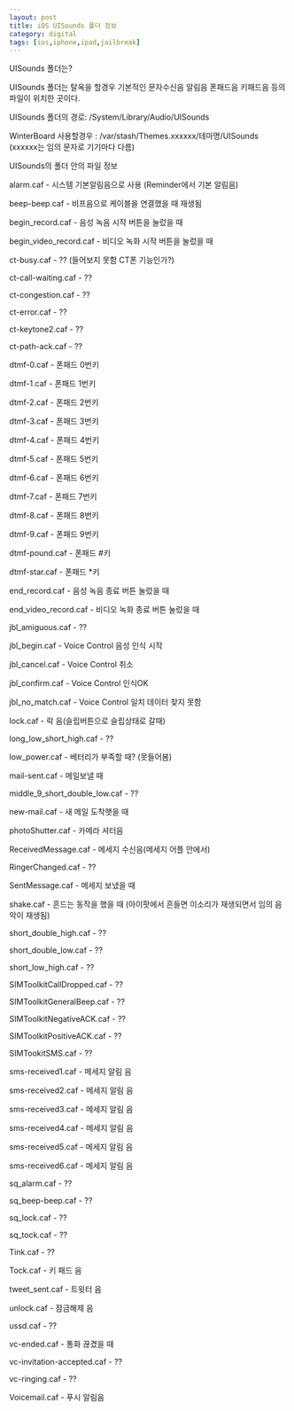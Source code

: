 ```yaml
---
layout: post
title: iOS UISounds 폴더 정보
category: digital
tags: [ios,iphone,ipad,jailbreak]
---
```


UISounds 폴더는?

UISounds 폴더는 탈옥을 할경우 기본적인 문자수신음 알림음 폰패드음 키패드음 등의 파일이 위치한 곳이다.

UISounds 폴더의 경로: /System/Library/Audio/UISounds

WinterBoard 사용할경우 : /var/stash/Themes.xxxxxx/테마명/UISounds (xxxxxx는 임의 문자로 기기마다 다름)

UISounds의 폴더 안의 파일 정보

alarm.caf - 시스템 기본알림음으로 사용 (Reminder에서 기본 알림음)

beep-beep.caf - 비프음으로 케이블을 연결했을 때 재생됨

begin_record.caf - 음성 녹음 시작 버튼을 눌렀을 때

begin_video_record.caf - 비디오 녹화 시작 버튼을 눌렀을 때

ct-busy.caf - ?? (들어보지 못함 CT폰 기능인가?)

ct-call-waiting.caf - ??

ct-congestion.caf - ??

ct-error.caf - ??

ct-keytone2.caf - ??

ct-path-ack.caf - ??

dtmf-0.caf - 폰패드 0번키

dtmf-1.caf - 폰패드 1번키

dtmf-2.caf - 폰패드 2번키

dtmf-3.caf - 폰패드 3번키

dtmf-4.caf - 폰패드 4번키

dtmf-5.caf - 폰패드 5번키

dtmf-6.caf - 폰패드 6번키

dtmf-7.caf - 폰패드 7번키

dtmf-8.caf - 폰패드 8번키

dtmf-9.caf - 폰패드 9번키

dtmf-pound.caf - 폰패드 #키

dtmf-star.caf - 폰패드 *키

end_record.caf - 음성 녹음 종료 버튼 눌렀을 때

end_video_record.caf - 비디오 녹화 종료 버튼 눌렀을 때

jbl_amiguous.caf - ??

jbl_begin.caf - Voice Control 음성 인식 시작

jbl_cancel.caf - Voice Control 취소

jbl_confirm.caf - Voice Control 인식OK

jbl_no_match.caf - Voice Control 일치 데이터 찾지 못함

lock.caf - 락 음(슬립버튼으로 슬립상태로 갈때)

long_low_short_high.caf - ??

low_power.caf - 베터리가 부족할 때? (못들어봄)

mail-sent.caf - 메일보낼 때

middle_9_short_double_low.caf - ??

new-mail.caf - 새 메일 도착햇을 때

photoShutter.caf - 카메라 셔터음

ReceivedMessage.caf - 메세지 수신음(메세지 어플 안에서)

RingerChanged.caf - ??

SentMessage.caf - 메세지 보냈을 때

shake.caf - 흔드는 동작을 했을 때 (아이팟에서 흔들면 이소리가 재생되면서 임의 음악이 재생됨)

short_double_high.caf - ??

short_double_low.caf - ??

short_low_high.caf - ??

SIMToolkitCallDropped.caf - ??

SIMToolkitGeneralBeep.caf - ??

SIMToolkitNegativeACK.caf - ??

SIMToolkitPositiveACK.caf - ??

SIMTookitSMS.caf - ??

sms-received1.caf - 메세지 알림 음

sms-received2.caf - 메세지 알림 음

sms-received3.caf - 메세지 알림 음

sms-received4.caf - 메세지 알림 음

sms-received5.caf - 메세지 알림 음

sms-received6.caf - 메세지 알림 음

sq_alarm.caf - ??

sq_beep-beep.caf - ??

sq_lock.caf - ??

sq_tock.caf - ??

Tink.caf - ??

Tock.caf - 키 패드 음

tweet_sent.caf - 트윗터 음

unlock.caf - 잠금해제 음

ussd.caf - ??

vc-ended.caf - 통화 끊겼을 때

vc-invitation-accepted.caf - ??

vc-ringing.caf - ??

Voicemail.caf - 푸시 알림음

 

 

 